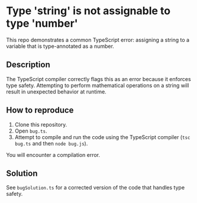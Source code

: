 # Type 'string' is not assignable to type 'number'

This repo demonstrates a common TypeScript error: assigning a string to a variable that is type-annotated as a number.

## Description
The TypeScript compiler correctly flags this as an error because it enforces type safety.  Attempting to perform mathematical operations on a string will result in unexpected behavior at runtime. 

## How to reproduce

1. Clone this repository.
2. Open `bug.ts`.
3. Attempt to compile and run the code using the TypeScript compiler (`tsc bug.ts` and then `node bug.js`).

You will encounter a compilation error.

## Solution
See `bugSolution.ts` for a corrected version of the code that handles type safety.
